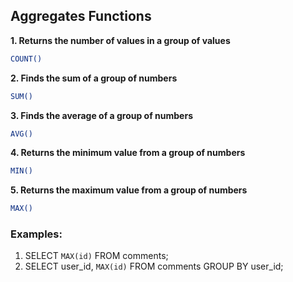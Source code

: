 ## Aggregates Functions

**1. Returns the number of values in a group of values**
```bash
COUNT()
```
**2. Finds the sum of a group of numbers**
```bash
SUM()
```
**3. Finds the average of a group of numbers**
```bash
AVG()
```
**4. Returns the minimum value from a group of numbers**
```bash
MIN()
```
**5. Returns the maximum value from a group of numbers**
```bash
MAX()
```
### Examples:

1. SELECT `MAX(id)` FROM comments;
2. SELECT user_id, `MAX(id)` FROM comments GROUP BY user_id;
